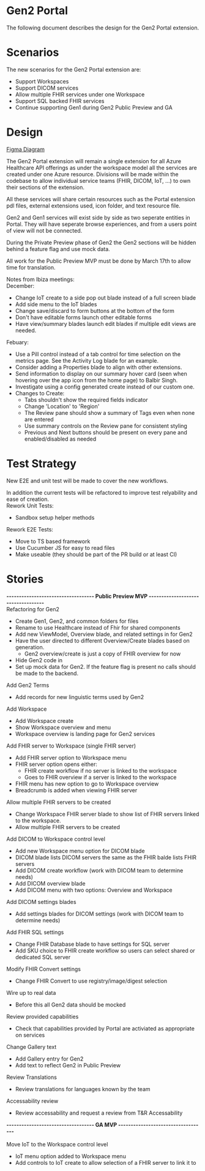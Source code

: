 # Gen2 Portal 

The following document describes the design for the Gen2 Portal extension. 


# Scenarios

The new scenarios for the Gen2 Portal extension are:
* Support Workspaces
* Support DICOM services
* Allow multiple FHIR services under one Workspace
* Support SQL backed FHIR services 
* Continue supporting Gen1 during Gen2 Public Preview and GA

# Design

[Figma Diagram](https://microsoft.sharepoint.com/teams/ProjectResolute/Shared%20Documents/Forms/AllItems.aspx?id=%2Fteams%2FProjectResolute%2FShared%20Documents%2FGeneral%2FHealthcare%20APIs%20%2D%20Public%20Preview%2Epdf&parent=%2Fteams%2FProjectResolute%2FShared%20Documents%2FGeneral&p=true&wdLOR=c2D7157ED%2D3F71%2D4BC1%2D895C%2D41B5155DF1F9&ct=1610665738300&or=Outlook-Body&cid=A34870F9-B867-4A88-A907-B11F76AAD999&originalPath=aHR0cHM6Ly9taWNyb3NvZnQuc2hhcmVwb2ludC5jb20vOmI6L3QvUHJvamVjdFJlc29sdXRlL0VXQklHLVAxbFJwUG5jN2UwTUZmeDNBQjg5eTBhTkZfVi1VZGdHNXlNRV8xelE_cnRpbWU9MkRhRVl1RzQyRWc)

The Gen2 Portal extension will remain a single extension for all Azure Healthcare API offerings as under the workspace model all the services are created under one Azure resource. Divisions will be made within the codebase to allow individual service teams (FHIR, DICOM, IoT, ...) to own their sections of the extension.

All these services will share certain resources such as the Portal extension pdl files, external extensions used, icon folder, and text resource file.

Gen2 and Gen1 services will exist side by side as two seperate entities in Portal. They will have seperate browse experiences, and from a users point of view will not be connected.

During the Private Preview phase of Gen2 the Gen2 sections will be hidden behind a feature flag and use mock data.

All work for the Public Preview MVP must be done by March 17th to allow time for translation.

Notes from Ibiza meetings:<br>
December:
* Change IoT create to a side pop out blade instead of a full screen blade
* Add side menu to the IoT blades
* Change save/discard to form buttons at the bottom of the form
* Don't have editable forms launch other editable forms
* Have view/summary blades launch edit blades if multiple edit views are needed.

Febuary:
* Use a Pill control instead of a tab control for time selection on the metrics page. See the Activity Log blade for an example.
* Consider adding a Properties blade to align with other extensions.
* Send information to display on our summary hover card (seen when hovering over the app icon from the home page) to Balbir Singh.
* Investigate using a config generated create instead of our custom one.
* Changes to Create:
    * Tabs shouldn't show the required fields indicator
    * Change 'Location' to 'Region'
    * The Review pane should show a summary of Tags even when none are entered
    * Use summary controls on the Review pane for consistent styling
    * Previous and Next buttons should be present on every pane and enabled/disabled as needed

# Test Strategy

New E2E and unit test will be made to cover the new workflows.

In addition the current tests will be refactored to improve test relyability and ease of creation.<br>
Rework Unit Tests:
* Sandbox setup helper methods

Rework E2E Tests:
* Move to TS based framework
* Use Cucumber JS for easy to read files
* Make useable (they should be part of the PR build or at least CI)

# Stories
<b>----------------------------------- Public Preview MVP -----------------------------------</b><br>
Refactoring for Gen2
* Create Gen1, Gen2, and common folders for files
* Rename to use Healthcare instead of Fhir for shared components
* Add new ViewModel, Overview blade, and related settings in for Gen2
* Have the user directed to different Overview/Create blades based on generation.
  * Gen2 overview/create is just a copy of FHIR overview for now
* Hide Gen2 code in 
* Set up mock data for Gen2. If the feature flag is present no calls should be made to the backend.

Add Gen2 Terms
* Add records for new linguistic terms used by Gen2
  
Add Workspace
* Add Workspace create
* Show Workspace overview and menu
* Workspace overview is landing page for Gen2 services
  
Add FHIR server to Workspace (single FHIR server)
* Add FHIR server option to Workspace menu
* FHIR server option opens either:
  * FHIR create workflow if no server is linked to the workspace
  * Goes to FHIR overview if a server is linked to the workspace
* FHIR menu has new option to go to Workspace overview
* Breadcrumb is added when viewing FHIR server

Allow multiple FHIR servers to be created
* Change Workspace FHIR server blade to show list of FHIR servers linked to the workspace.
* Allow multiple FHIR servers to be created

Add DICOM to Workspace control level
* Add new Workspace menu option for DICOM blade
* DICOM blade lists DICOM servers the same as the FHIR balde lists FHIR servers
* Add DICOM create workflow (work with DICOM team to determine needs)
* Add DICOM overview blade
* Add DICOM menu with two options: Overview and Workspace

Add DICOM settings blades
* Add settings blades for DICOM settings (work with DICOM team to determine needs)

Add FHIR SQL settings
* Change FHIR Database blade to have settings for SQL server
* Add SKU choice to FHIR create workflow so users can select shared or dedicated SQL server

Modify FHIR Convert settings
* Change FHIR Convert to use registry/image/digest selection

Wire up to real data
* Before this all Gen2 data should be mocked

Review provided capabilities
* Check that capabilities provided by Portal are activiated as appropriate on services

Change Gallery text
* Add Gallery entry for Gen2
* Add text to reflect Gen2 in Public Preview

Review Translations
* Review translations for languages known by the team

Accessability review
* Review accessability and request a review from T&R Accessability

<b>----------------------------------- GA MVP -----------------------------------</b><br><br>
Move IoT to the Workspace control level
* IoT menu option added to Workspace menu
* Add controls to IoT create to allow selection of a FHIR server to link it to
